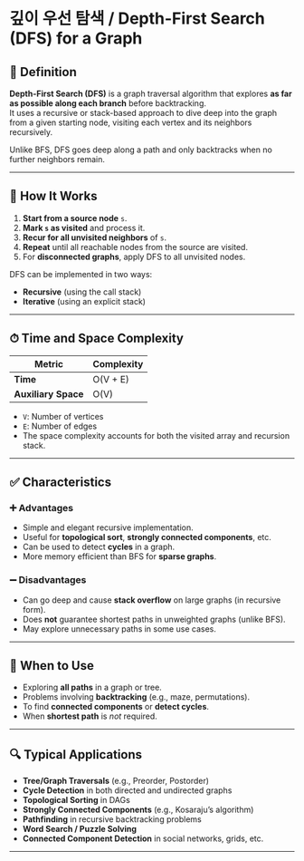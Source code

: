 # 깊이 우선 탐색 / Depth-First Search (DFS) for a Graph

## 📌 Definition

**Depth-First Search (DFS)** is a graph traversal algorithm that explores **as far as possible along each branch** before backtracking.  
It uses a recursive or stack-based approach to dive deep into the graph from a given starting node, visiting each vertex and its neighbors recursively.

Unlike BFS, DFS goes deep along a path and only backtracks when no further neighbors remain.

---

## 🧠 How It Works

1. **Start from a source node** `s`.
2. **Mark `s` as visited** and process it.
3. **Recur for all unvisited neighbors** of `s`.
4. **Repeat** until all reachable nodes from the source are visited.
5. For **disconnected graphs**, apply DFS to all unvisited nodes.

DFS can be implemented in two ways:
- **Recursive** (using the call stack)
- **Iterative** (using an explicit stack)

---

## ⏱ Time and Space Complexity

| Metric             | Complexity     |
|--------------------|----------------|
| **Time**           | O(V + E)       |
| **Auxiliary Space**| O(V)           |

- `V`: Number of vertices  
- `E`: Number of edges  
- The space complexity accounts for both the visited array and recursion stack.

---

## ✅ Characteristics

### ➕ Advantages
- Simple and elegant recursive implementation.
- Useful for **topological sort**, **strongly connected components**, etc.
- Can be used to detect **cycles** in a graph.
- More memory efficient than BFS for **sparse graphs**.

### ➖ Disadvantages
- Can go deep and cause **stack overflow** on large graphs (in recursive form).
- Does **not** guarantee shortest paths in unweighted graphs (unlike BFS).
- May explore unnecessary paths in some use cases.

---

## 🧭 When to Use

- Exploring **all paths** in a graph or tree.
- Problems involving **backtracking** (e.g., maze, permutations).
- To find **connected components** or **detect cycles**.
- When **shortest path** is *not* required.

---

## 🔍 Typical Applications

- **Tree/Graph Traversals** (e.g., Preorder, Postorder)
- **Cycle Detection** in both directed and undirected graphs
- **Topological Sorting** in DAGs
- **Strongly Connected Components** (e.g., Kosaraju’s algorithm)
- **Pathfinding** in recursive backtracking problems
- **Word Search / Puzzle Solving**
- **Connected Component Detection** in social networks, grids, etc.

---